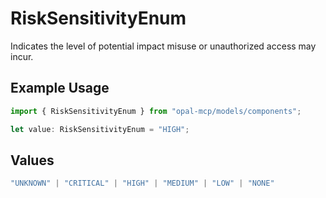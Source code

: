 # RiskSensitivityEnum

Indicates the level of potential impact misuse or unauthorized access may incur.

## Example Usage

```typescript
import { RiskSensitivityEnum } from "opal-mcp/models/components";

let value: RiskSensitivityEnum = "HIGH";
```

## Values

```typescript
"UNKNOWN" | "CRITICAL" | "HIGH" | "MEDIUM" | "LOW" | "NONE"
```